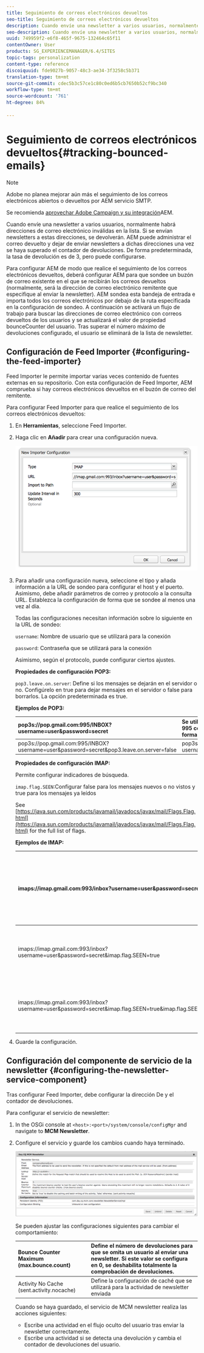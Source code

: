 ```yaml
---
title: Seguimiento de correos electrónicos devueltos
seo-title: Seguimiento de correos electrónicos devueltos
description: Cuando envíe una newsletter a varios usuarios, normalmente habrá direcciones de correo electrónico no válidas en la lista. Si se envían newsletters a estas direcciones, se devolverán. AEM puede administrar el correo devuelto y dejar de enviar newsletters a dichas direcciones cuando se supera el contador de devoluciones.
seo-description: Cuando envíe una newsletter a varios usuarios, normalmente habrá direcciones de correo electrónico no válidas en la lista. Si se envían newsletters a estas direcciones, se devolverán. AEM puede administrar el correo devuelto y dejar de enviar newsletters a dichas direcciones cuando se supera el contador de devoluciones.
uuid: 749959f2-e6f8-465f-9675-132464c65f11
contentOwner: User
products: SG_EXPERIENCEMANAGER/6.4/SITES
topic-tags: personalization
content-type: reference
discoiquuid: fde9027b-9057-48c3-ae34-3f3258c5b371
translation-type: tm+mt
source-git-commit: cdec5b3c57ce1c80c0ed6b5cb7650b52cf9bc340
workflow-type: tm+mt
source-wordcount: '761'
ht-degree: 84%

---
```



# Seguimiento de correos electrónicos devueltos{#tracking-bounced-emails}

>[!NOTE]
>
>Adobe no planea mejorar aún más el seguimiento de los correos electrónicos abiertos o devueltos por AEM servicio SMTP.
>
>Se recomienda [aprovechar Adobe Campaign y su integración](/help/sites-administering/campaign.md)AEM.

Cuando envíe una newsletter a varios usuarios, normalmente habrá direcciones de correo electrónico inválidas en la lista. Si se envían newsletters a estas direcciones, se devolverán. AEM puede administrar el correo devuelto y dejar de enviar newsletters a dichas direcciones una vez se haya superado el contador de devoluciones. De forma predeterminada, la tasa de devolución es de 3, pero puede configurarse.

Para configurar AEM de modo que realice el seguimiento de los correos electrónicos devueltos, deberá configurar AEM para que sondee un buzón de correo existente en el que se recibirán los correos devueltos (normalmente, será la dirección de correo electrónico remitente que especifique al enviar la newsletter). AEM sondea esta bandeja de entrada e importa todos los correos electrónicos por debajo de la ruta especificada en la configuración de sondeo. A continuación se activará un flujo de trabajo para buscar las direcciones de correo electrónico con correos devueltos de los usuarios y se actualizará el valor de propiedad bounceCounter del usuario. Tras superar el número máximo de devoluciones configurado, el usuario se eliminará de la lista de newsletter.

## Configuración de Feed Importer {#configuring-the-feed-importer}

Feed Importer le permite importar varias veces contenido de fuentes externas en su repositorio. Con esta configuración de Feed Importer, AEM comprueba si hay correos electrónicos devueltos en el buzón de correo del remitente.

Para configurar Feed Importer para que realice el seguimiento de los correos electrónicos devueltos:

1. En **Herramientas**, seleccione Feed Importer.

1. Haga clic en **Añadir** para crear una configuración nueva.

   ![chlimage_1](assets/chlimage_1.png)

1. Para añadir una configuración nueva, seleccione el tipo y añada información a la URL de sondeo para configurar el host y el puerto. Asimismo, debe añadir parámetros de correo y protocolo a la consulta URL. Establezca la configuración de forma que se sondee al menos una vez al día.

   Todas las configuraciones necesitan información sobre lo siguiente en la URL de sondeo:

   `username`: Nombre de usuario que se utilizará para la conexión

   `password`: Contraseña que se utilizará para la conexión

   Asimismo, según el protocolo, puede configurar ciertos ajustes.

   **Propiedades de configuración POP3:**

   `pop3.leave.on.server`: Define si los mensajes se dejarán en el servidor o no. Configúrelo en true para dejar mensajes en el servidor o false para borrarlos. La opción predeterminada es true.

   **Ejemplos de POP3:**

   | pop3s://pop.gmail.com:995/INBOX?username=user&amp;password=secret | Se utiliza pop3 en SSL para conectar con GMail en el puerto 995 con user/secret, dejando mensajes en el servidor de forma predeterminada |
   |---|---|
   | pop3s://pop.gmail.com:995/INBOX?username=user&amp;password=secret&amp;pop3.leave.on.server=false | pop3s://pop.gmail.com:995/INBOX?username=user&amp;password=secret&amp;pop3.leave.on.server=false |

   **Propiedades de configuración IMAP:**

   Permite configurar indicadores de búsqueda.

   `imap.flag.SEEN`:Configurar false para los mensajes nuevos o no vistos y true para los mensajes ya leídos

   See [https://java.sun.com/products/javamail/javadocs/javax/mail/Flags.Flag.html](https://java.sun.com/products/javamail/javadocs/javax/mail/Flags.Flag.html) for the full list of flags.

   **Ejemplos de IMAP:**

   | imaps://imap.gmail.com:993/inbox?username=user&amp;password=secret | Se utiliza IMAP en SSL para conectar con GMail en el puerto 993 con user/secret. De forma predeterminada, solo se ven los mensajes nuevos. |
   |---|---|
   | imaps://imap.gmail.com:993/inbox?username=user&amp;password=secret&amp;imap.flag.SEEN=true | Se utiliza IMAP en SSL para conectar con GMail 993 con user/secret, solo se ven los mensajes ya leídos. |
   | imaps://imap.gmail.com:993/inbox?username=user&amp;password=secret&amp;imap.flag.SEEN=true&amp;imap.flag.SEEN=false | Se utiliza IMAP en SSL para conectar con GMail 993 con user/secret, solo se ven los mensajes leídos O los nuevos. |

1. Guarde la configuración.

## Configuración del componente de servicio de la newsletter {#configuring-the-newsletter-service-component}

Tras configurar Feed Importer, debe configurar la dirección De y el contador de devoluciones.

Para configurar el servicio de newsletter:

1. In the OSGi console at `<host>:<port>/system/console/configMgr` and navigate to **MCM Newsletter**.

1. Configure el servicio y guarde los cambios cuando haya terminado.

   ![chlimage_1-1](assets/chlimage_1-1.png)

   Se pueden ajustar las configuraciones siguientes para cambiar el comportamiento:

   | Bounce Counter Maximum (max.bounce.count) | Define el número de devoluciones para que se omita un usuario al enviar una newsletter. Si este valor se configura en 0, se deshabilita totalmente la comprobación de devoluciones. |
   |---|---|
   | Activity No Cache (sent.activity.nocache) | Define la configuración de caché que se utilizará para la actividad de newsletter enviada |

   Cuando se haya guardado, el servicio de MCM newsletter realiza las acciones siguientes:

   * Escribe una actividad en el flujo oculto del usuario tras enviar la newsletter correctamente.
   * Escribe una actividad si se detecta una devolución y cambia el contador de devoluciones del usuario.
